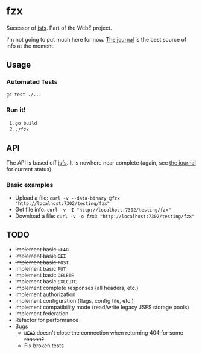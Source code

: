 # fzx

Sucessor of [jsfs](https://github.com/jjg/jsfs).  Part of the WebE project.

I'm not going to put much here for now. [The journal](../journal.md) is the best source of info at the moment.

## Usage

### Automated Tests

`go test ./...`

### Run it!

1. `go build`
2. `./fzx`

## API

The API is based off [jsfs](https://github.com/jjg/jsfs#api).  It is nowhere near complete (again, see [the journal](../journal.md) for current status).

### Basic examples

* Upload a file: `curl -v --data-binary @fzx "http://localhost:7302/testing/fzx"`
* Get file info: `curl -v -I "http://localhost:7302/testing/fzx"`
* Download a file: `curl -v -o fzx3 "http://localhost:7302/testing/fzx"`

## TODO

* ~~Implement basic `HEAD`~~
* ~~Implement basic `GET`~~
* ~~Implement basic `POST`~~
* Implement basic `PUT`
* Implement basic `DELETE`
* Implement basic `EXECUTE`
* Implement complete responses (all headers, etc.)
* Implement authorization
* Implement configuration (flags, config file, etc.)
* Implement compatibility mode (read/write legacy JSFS storage pools)
* Implement federation
* Refactor for performance
* Bugs
  + ~~`HEAD` doesn't close the connection when returning 404 for some reason?~~
  + Fix broken tests

